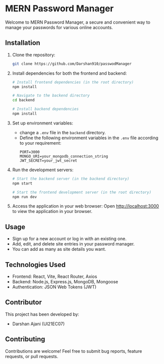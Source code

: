 # MERN Password Manager

Welcome to MERN Password Manager, a secure and convenient way to manage your passwords for various online accounts.

## Installation

1. Clone the repository:
   ```sh
   git clone https://github.com/Darshan910/passwodManager
   ```

2. Install dependencies for both the frontend and backend:
   ```sh
   # Install frontend dependencies (in the root directory)
   npm install
   
   # Navigate to the backend directory
   cd backend
   
   # Install backend dependencies
   npm install
   ```

3. Set up environment variables:
   - change a `.env` file in the `backend` directory.
   - Define the following environment variables in the `.env` file according to your requirement:
     ```
     PORT=3000
     MONGO_URI=your_mongodb_connection_string
     JWT_SECRET=your_jwt_secret
     ```

4. Run the development servers:
   ```sh
   # Start the backend server (in the backend directory)
   npm start
   
   # Start the frontend development server (in the root directory)
   npm run dev
   ```

5. Access the application in your web browser:
   Open [http://localhost:3000](http://localhost:3000) to view the application in your browser.

## Usage

- Sign up for a new account or log in with an existing one.
- Add, edit, and delete site entries in your password manager.
- You can add as many as site details you want.

## Technologies Used

- Frontend: React, Vite, React Router, Axios
- Backend: Node.js, Express.js, MongoDB, Mongoose
- Authentication: JSON Web Tokens (JWT)


## Contributor

This project has been developed by:
- Darshan Ajani (UI21EC07)

## Contributing

Contributions are welcome! Feel free to submit bug reports, feature requests, or pull requests.

